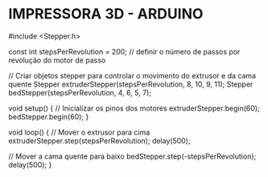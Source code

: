 # IMPRESSORA 3D - ARDUINO
#include <Stepper.h>

const int stepsPerRevolution = 200;  // definir o número de passos por revolução do motor de passo

// Criar objetos stepper para controlar o movimento do extrusor e da cama quente
Stepper extruderStepper(stepsPerRevolution, 8, 10, 9, 11);
Stepper bedStepper(stepsPerRevolution, 4, 6, 5, 7);

void setup() {
  // Inicializar os pinos dos motores
  extruderStepper.begin(60);
  bedStepper.begin(60);
}

void loop() {
  // Mover o extrusor para cima
  extruderStepper.step(stepsPerRevolution);
  delay(500);

  // Mover a cama quente para baixo
  bedStepper.step(-stepsPerRevolution);
  delay(500);
}
